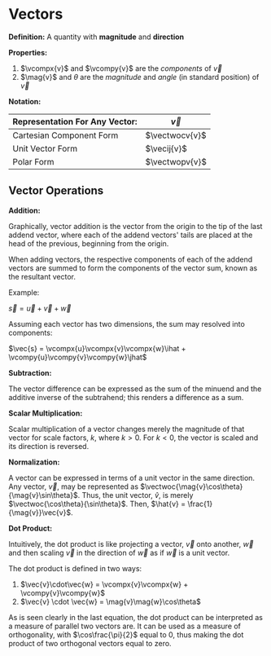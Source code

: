 # Vectors

__Definition:__ A quantity with **magnitude** and **direction**

__Properties:__

1. $\vcompx{v}$ and $\vcompy{v}$ are the *components* of $\vec{v}$
2. $\mag{v}$ and $\theta$ are the *magnitude* and *angle* (in standard position) of $\vec{v}$

__Notation:__

| Representation For Any Vector: | $\vec{v}$   |
| ------------------------------ | ----------- |
| Cartesian Component Form       | $\vectwocv{v}$ |
| Unit Vector Form               | $\vecij{v}$ |
| Polar Form                     | $\vectwopv{v}$ |

## Vector Operations

__Addition:__

Graphically, vector addition is the vector from the origin to the tip of the last addend vector, where each of the addend vectors' tails are placed at the head of the previous, beginning from the origin.

When adding vectors, the respective components of each of the addend vectors are summed to form the components of the vector sum, known as the resultant vector.

Example:

$\vec{s} = \vec{u} + \vec{v} + \vec{w}$

Assuming each vector has two dimensions, the sum may resolved into components:

$\vec{s} = \vcompx{u}\vcompx{v}\vcompx{w}\ihat + \vcompy{u}\vcompy{v}\vcompy{w}\jhat$

__Subtraction:__

The vector difference can be expressed as the sum of the minuend and the additive inverse of the subtrahend; this renders a difference as a sum.

__Scalar Multiplication:__

Scalar multiplication of a vector changes merely the magnitude of that vector for scale factors, $k$, where $k > 0$. For $k < 0$, the vector is scaled and its direction is reversed.

__Normalization:__

A vector can be expressed in terms of a unit vector in the same direction. Any vector, $\vec{v}$, may be represented as $\vectwoc{\mag{v}\cos\theta}{\mag{v}\sin\theta}$. Thus, the unit vector, $\hat{v}$, is merely $\vectwoc{\cos\theta}{\sin\theta}$. Then, $\hat{v} = \frac{1}{\mag{v}}\vec{v}$.

__Dot Product:__

Intuitively, the dot product is like projecting a vector, $\vec{v}$ onto another, $\vec{w}$ and then scaling $\vec{v}$ in the direction of $\vec{w}$ as if $\vec{w}$ is a unit vector.

The dot product is defined in two ways:

1. $\vec{v}\cdot\vec{w} = \vcompx{v}\vcompx{w} + \vcompy{v}\vcompy{w}$
2. $\vec{v} \cdot \vec{w} = \mag{v}\mag{w}\cos\theta$

As is seen clearly in the last equation, the dot product can be interpreted as a measure of parallel two vectors are. It can be used as a measure of orthogonality, with  $\cos\frac{\pi}{2}$ equal to 0, thus making the dot product of two orthogonal vectors equal to zero.
